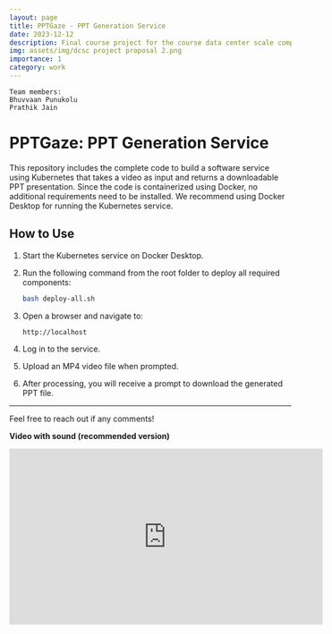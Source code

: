 ```yaml
---
layout: page
title: PPTGaze - PPT Generation Service
date: 2023-12-12
description: Final course project for the course data center scale computing
img: assets/img/dcsc project proposal 2.png
importance: 1
category: work
---
```


    Team members:
    Bhuvvaan Punukolu
    Prathik Jain

# PPTGaze: PPT Generation Service

This repository includes the complete code to build a software service using Kubernetes that takes a video as input and returns a downloadable PPT presentation. Since the code is containerized using Docker, no additional requirements need to be installed. We recommend using Docker Desktop for running the Kubernetes service.

## How to Use

1. Start the Kubernetes service on Docker Desktop.
2. Run the following command from the root folder to deploy all required components:

   ```bash
   bash deploy-all.sh
   ```

3. Open a browser and navigate to:

   ```
   http://localhost
   ```

4. Log in to the service.
5. Upload an MP4 video file when prompted.
6. After processing, you will receive a prompt to download the generated PPT file.

---

Feel free to reach out if any comments!

**Video with sound (recommended version)**

<div class="video-container">
   <iframe width="560" height="315" src="https://www.youtube.com/embed/hMuxLK65RBs?si=7jwvluxUQlenVFN9" title="YouTube video player" frameborder="0" allow="accelerometer; autoplay; clipboard-write; encrypted-media; gyroscope; picture-in-picture; web-share" referrerpolicy="strict-origin-when-cross-origin" allowfullscreen></iframe>
</div>
<br />

<br /><br />
